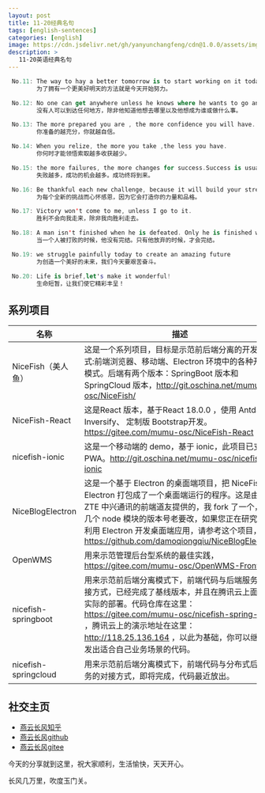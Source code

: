 ```yaml
---
layout: post
title: 11-20经典名句
tags: [english-sentences]
categories: [english]
image: https://cdn.jsdelivr.net/gh/yanyunchangfeng/cdn@1.0.0/assets/img/blog/code-format/code-format-cover.png
description: >
   11-20英语经典名句
---
```

 ```swift
  No.11: The way to hay a better tomorrow is to start working on it today. 
         为了拥有一个更美好明天的方法就是今天开始努力。
 ```
 ```swift
  No.12: No one can get anywhere unless he knows where he wants to go and what he wants to be or do. 
         没有人可以到达任何地方，除非他知道他想去哪里以及他想成为谁或做什么事。
 ```
 ```swift
  No.13: The more prepared you are , the more confidence you will have.
         你准备的越充分，你就越自信。
 ```
 ```swift
  No.14: When you relize, the more you take ,the less you have.
         你何时才能领悟索取越多收获越少。
 ```
 ```swift
  No.15: the more failures, the more changes for success.Success is usually the last-minute visitor.
         失败越多，成功的机会越多。成功终将到来。
 ```
 ```swift
  No.16: Be thankful each new challenge, because it will build your strength and character.
         为每个全新的挑战而心怀感恩，因为它会打造你的力量和品格。
 ```
 ```swift
  No.17: Victory won't come to me, unless I go to it.
         胜利不会向我走来，除非我向胜利走去。
 ```
 ```swift
  No.18: A man isn't finished when he is defeated. Only he is finished when he quits.
         当一个人被打败的时候，他没有完结。只有他放弃的时候，才会完结。
 ```
 ```swift
  No.19: we struggle painfully today to create an amazing future
         为创造一个美好的未来，我们今天要艰苦奋斗。
 ```
 ```swift
  No.20: Life is brief,let's make it wonderful!
         生命短暂，让我们使它精彩丰呈！
 ```


## 系列项目

|  名称   | 描述  |
|  ----  | ----  |
| NiceFish（美人鱼）  | 这是一个系列项目，目标是示范前后端分离的开发模式:前端浏览器、移动端、Electron 环境中的各种开发模式。后端有两个版本：SpringBoot 版本和 SpringCloud 版本，http://git.oschina.net/mumu-osc/NiceFish/ |
| NiceFish-React  |  这是React 版本，基于React 18.0.0 ，使用 Antd、Inversify、 定制版 Bootstrap开发。  https://gitee.com/mumu-osc/NiceFish-React|
| nicefish-ionic  | 这是一个移动端的 demo，基于 ionic，此项目已支持 PWA。http://git.oschina.net/mumu-osc/nicefish-ionic |
| NiceBlogElectron  | 这是一个基于 Electron 的桌面端项目，把 NiceFish 用 Electron 打包成了一个桌面端运行的程序。这是由 ZTE 中兴通讯的前端道友提供的，我 fork 了一个，有几个 node 模块的版本号老要改，如果您正在研究如何利用 Electron 开发桌面端应用，请参考这个项目，https://github.com/damoqiongqiu/NiceBlogElectron|
| OpenWMS  | 用来示范管理后台型系统的最佳实践，https://gitee.com/mumu-osc/OpenWMS-Frontend|
| nicefish-springboot  | 用来示范前后端分离模式下，前端代码与后端服务的对接方式，已经完成了基线版本，并且在腾讯云上面做了实际的部署。代码仓库在这里： https://gitee.com/mumu-osc/nicefish-spring-boot ，腾讯云上的演示地址在这里： http://118.25.136.164 ，以此为基础，你可以继续开发出适合自己业务场景的代码。|
| nicefish-springcloud  | 用来示范前后端分离模式下，前端代码与分布式后端服务的对接方式，即将完成，代码最近放出。|       

## 社交主页  

* [燕云长风知乎](https://zhihu.com/people/hbxyxuxiaodong)    
* [燕云长风github](https://github.com/yanyunchangfeng)  
* [燕云长风gitee](https://gitee.com/yanyunchangfeng) 

今天的分享就到这里，祝大家顺利，生活愉快，天天开心。

长风几万里，吹度玉门关。
